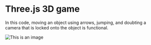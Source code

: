 # Three.js 3D game
In this code, moving an object using arrows, jumping, and doubting a camera that is locked onto the object is functional.

![This is an image](https://myoctocat.com/assets/images/base-octocat.svg)
